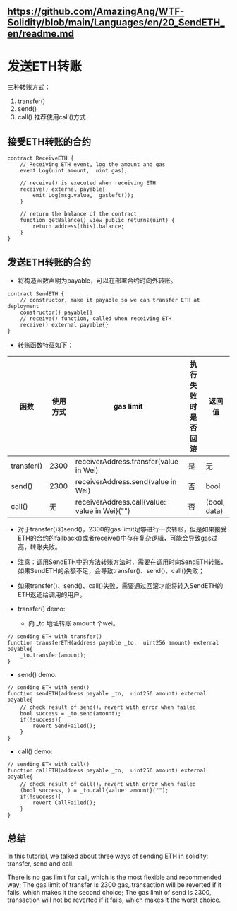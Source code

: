 https://github.com/AmazingAng/WTF-Solidity/blob/main/Languages/en/20_SendETH_en/readme.md
---
# 发送ETH转账
三种转账方式：
 1. transfer()
 2. send()
 3. call()
推荐使用call()方式
## 接受ETH转账的合约

```solidity
contract ReceiveETH {
    // Receiving ETH event, log the amount and gas
    event Log(uint amount,  uint gas);
    
    // receive() is executed when receiving ETH
    receive() external payable{
        emit Log(msg.value,  gasleft());
    }
    
    // return the balance of the contract
    function getBalance() view public returns(uint) {
        return address(this).balance;
    }
}
```

## 发送ETH转账的合约
 - 将构造函数声明为payable，可以在部署合约时向外转账。
```solidity
contract SendETH {
    // constructor, make it payable so we can transfer ETH at deployment
    constructor() payable{}
    // receive() function, called when receiving ETH
    receive() external payable{}
}
```
 - 转账函数特征如下：

| 函数 | 使用方式 | gas limit | 执行失败时是否回滚 | 返回值 |
| --- | --- | --- | --- | --- |
| transfer() | 2300 | receiverAddress.transfer(value in Wei) | 是 | 无 |
| send() | 2300 | receiverAddress.send(value in Wei) | 否 | bool |
| call() | 无 | receiverAddress.call{value: value in Wei}("") | 否 | (bool,  data) |

 - 对于transfer()和send()，2300的gas limit足够进行一次转账，但是如果接受ETH的合约的fallback()或者receive()中存在复杂逻辑，可能会导致gas过高，转账失败。

 - 注意：调用SendETH中的方法转账方法时，需要在调用时向SendETH转账，如果SendETH的余额不足，会导致transfer()、send()、call()失败；
 - 如果transfer()、send()、call()失败，需要通过回滚才能将转入SendETH的ETH返还给调用的用户。

 - transfer() demo:
     - 向 _to 地址转账 amount 个wei。
```solidity
// sending ETH with transfer()
function transferETH(address payable _to,  uint256 amount) external payable{
	_to.transfer(amount);
}
```

 - send() demo:
```solidity
// sending ETH with send()
function sendETH(address payable _to,  uint256 amount) external payable{
    // check result of send()，revert with error when failed
    bool success = _to.send(amount);
    if(!success){
    	revert SendFailed();
    }
}
```

 - call() demo:
```solidity
// sending ETH with call()
function callETH(address payable _to,  uint256 amount) external payable{
    // check result of call()，revert with error when failed
    (bool success, ) = _to.call{value: amount}("");
    if(!success){
    	revert CallFailed();
    }
}
```

## 总结
In this tutorial, we talked about three ways of sending ETH in solidity: transfer, send and call.

There is no gas limit for call, which is the most flexible and recommended way;
The gas limit of transfer is 2300 gas, transaction will be reverted if it fails, which makes it the second choice;
The gas limit of send is 2300, transaction will not be reverted if it fails, which makes it the worst choice.